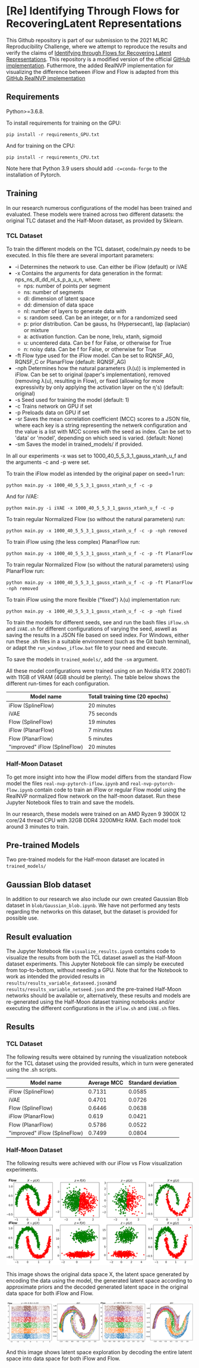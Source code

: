 <!-- >📋  A template README.md for code accompanying a Machine Learning paper -->
# [Re] Identifying Through Flows for RecoveringLatent Representations

This Github repository is part of our submission to the 2021 MLRC Reproducibility Challenge, where we attempt to reproduce the results and verify the claims of [Identifying through Flows for Recovering Latent Representations](https://arxiv.org/abs/1909.12555). This repository is a modified version of the official [GitHub implementation](https://github.com/MathsXDC/iFlow). Futhermore, the added RealNVP implementation for visualizing the difference between iFlow and Flow is adapted from this [GitHub RealNVP implementation](https://github.com/senya-ashukha/real-nvp-pytorch.)


## Requirements

Python>=3.6.8.

To install requirements for training on the GPU:

```setup
pip install -r requirements_GPU.txt
```

And for training on the CPU:

```setup
pip install -r requirements_CPU.txt
```

Note here that Python 3.9 users should add ```-c=conda-forge``` to the installation of Pytorch.

## Training

In our research numerous configurations of the model has been trained and evaluated. These models were trained across two different datasets: the original TLC dataset and the Half-Moon dataset, as provided by Sklearn.

### TCL Dataset

To train the different models on the TCL dataset, code/main.py needs to be executed. In this file there are several important parameters:

* -i Determines the network to use. Can either be iFlow (default) or iVAE
* -x Contains the arguments for data generation in the format: nps_ns_dl_dd_nl_s_p_a_u_n, where:
    + nps: number of points per segment
    + ns: number of segments
    + dl: dimension of latent space
    + dd: dimension of data space
    + nl: number of layers to generate data with
    + s: random seed. Can be an integer, or n for a randomized seed
    + p: prior distribution. Can be gauss, hs (Hypersecant), lap (laplacian) or mixture
    + a: activation function. Can be none, lrelu, xtanh, sigmoid
    + u: uncentered data. Can be f for False, or otherwise for True
    + n: noisy data. Can be f for False, or otherwise for True
* -ft Flow type used for the iFlow model. Can be set to RQNSF_AG, RQNSF_C or PlanarFlow (default: RQNSF_AG)
* -nph Determines how the natural parameters (λ(u)) is implemented in iFlow. Can be set to original (paper's implementation), removed (removing λ(u), resulting in Flow), or fixed (allowing for more expressivity by only applying the activation layer on the η's) (default: original)
* -s Seed used for training the model (default: 1)
* -c Trains network on GPU if set
* -p Preloads data on GPU if set
* -sr Saves the mean correlation coefficient (MCC) scores to a JSON file, where each key is a string representing the netwerk configuration and the value is a list with MCC scores with the seed as index. Can be set to 'data' or 'model', depending on which seed is varied. (default: None)
* -sm Saves the model in trained_models/ if provided.

In all our experiments -x was set to 1000_40_5_5_3_1_gauss_xtanh_u_f and the arguments -c and -p were set.

To train the iFlow model as intended by the original paper on seed=1 run:
```train
python main.py -x 1000_40_5_5_3_1_gauss_xtanh_u_f -c -p
```

And for iVAE:
```train
python main.py -i iVAE -x 1000_40_5_5_3_1_gauss_xtanh_u_f -c -p
```

To train regular Normalized Flow (so without the natural parameters) run:
```train
python main.py -x 1000_40_5_5_3_1_gauss_xtanh_u_f -c -p -nph removed
```

To train iFlow using (the less complex) PlanarFlow run:
```train
python main.py -x 1000_40_5_5_3_1_gauss_xtanh_u_f -c -p -ft PlanarFlow
```

To train regular Normalized Flow (so without the natural parameters) using PlanarFlow run:
```train
python main.py -x 1000_40_5_5_3_1_gauss_xtanh_u_f -c -p -ft PlanarFlow -nph removed
```

To train iFlow using the more flexible ("fixed") λ(u) implementation run:
```train
python main.py -x 1000_40_5_5_3_1_gauss_xtanh_u_f -c -p -nph fixed
```

To train the models for different seeds, see and run the bash files `iFlow.sh` and `iVAE.sh` for different configurations of varying the seed, aswell as saving the results in a JSON file based on seed index. 
For Windows, either run these .sh files in a suitable environment (such as the Git bash terminal), or adapt the `run_windows_iflow.bat` file to your need and execute.

To save the models in `trained_models/`, add the ```-sm``` argument.

All these model configurations were trained using on an Nvidia RTX 2080Ti with 11GB of VRAM (4GB should be plenty). The table below shows the different run-times for each configuration.

| Model name         | Totall training time (20 epochs) |
| ------------------ |---------------- |
| iFlow (SplineFlow)  |     20 minutes        |
| iVAE    |     75 seconds         |
| Flow (SplineFlow)  |     19 minutes         |
| iFlow (PlanarFlow)  |     7 minutes        |
| Flow (PlanarFlow)  |     5 minutes      |
| "improved" iFlow (SplineFlow)  |     20 minutes        |



### Half-Moon Dataset

To get more insight into how the iFlow model differs from the standard Flow model the files ```real-nvp-pytorch-iflow.ipynb``` and ```real-nvp-pytorch-flow.ipynb``` contain code to train an iFlow or regular Flow model using the RealNVP normalized flow network on the half-moon dataset. Run these Jupyter Notebook files to train and save the models.

In our research, these models were trained on an AMD Ryzen 9 3900X 12 core/24 thread CPU with 32GB DDR4 3200MHz RAM. Each model took around 3 minutes to train.

## Pre-trained Models

Two pre-trained models for the Half-moon dataset are located in ```trained_models/``` 

## Gaussian Blob dataset
In addition to our research we also include our own created Gaussian Blob dataset in `blob/Gaussian_blob.ipynb`. We have not performed any tests regarding the networks on this dataset, but the dataset is provided for possible use.


## Result evaluation

The Jupyter Notebook file ```visualize_results.ipynb``` contains code to visualize the results from both the TCL dataset aswell as the Half-Moon dataset experiments. This Jupyter Notebook file can simply be executed from top-to-bottom, without needing a GPU. Note that for the Notebook to work as intended the provided results in ```results/results_variable_dataseed.json```and ```results/results_variable_netseed.json``` and the pre-trained Half-Moon networks should be available or, alternatively, these results and models are re-generated using the Half-Moon dataset training notebooks and/or executing the different configurations in the ```iFlow.sh``` and ```iVAE.sh``` files.


## Results

### TCL Dataset
The following results were obtained by running the visualization notebook for the TCL dataset using the provided results, which in turn were generated using the .sh scripts.

| Model name         | Average MCC  | Standard deviation |
| ------------------ |---------------- | -------------- |
| iFlow (SplineFlow)   |     0.7131         |      0.0585       |
| iVAE  |     0.4701         |      0.0726       |
| Flow (SplineFlow)  |     0.6446         |      0.0638      |
| iFlow (PlanarFlow)  |     0.619        |      0.0421       |
| Flow (PlanarFlow)  |     0.5786      |      0.0522       |
| "improved" iFlow (SplineFlow)  |     0.7499        |      0.0804       |


### Half-Moon Dataset
The following results were achieved with our iFlow vs Flow visualization experiments.


![Model spaces](https://github.com/jjgsherwood/FACT-AI/blob/main/results/flow_en_de_report.png)

This image shows the original data space X, the latent space generated by encoding the data using the model, the generated latent space according to approximate priors and the decoded generated latent space in the original data space for both iFlow and Flow.

![Model spaces](https://github.com/jjgsherwood/FACT-AI/blob/main/results/flow_latent_report_mini.png)

And this image shows latent space exploration by decoding the entire latent space into data space for both iFlow and Flow.

